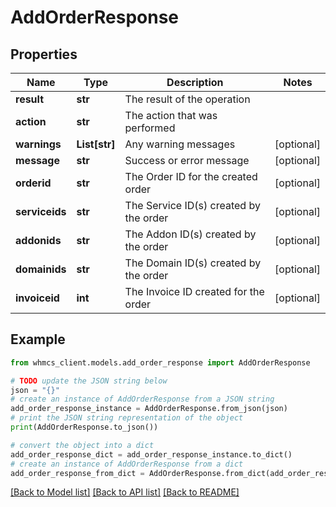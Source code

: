 # AddOrderResponse


## Properties

Name | Type | Description | Notes
------------ | ------------- | ------------- | -------------
**result** | **str** | The result of the operation | 
**action** | **str** | The action that was performed | 
**warnings** | **List[str]** | Any warning messages | [optional] 
**message** | **str** | Success or error message | [optional] 
**orderid** | **str** | The Order ID for the created order | [optional] 
**serviceids** | **str** | The Service ID(s) created by the order | [optional] 
**addonids** | **str** | The Addon ID(s) created by the order | [optional] 
**domainids** | **str** | The Domain ID(s) created by the order | [optional] 
**invoiceid** | **int** | The Invoice ID created for the order | [optional] 

## Example

```python
from whmcs_client.models.add_order_response import AddOrderResponse

# TODO update the JSON string below
json = "{}"
# create an instance of AddOrderResponse from a JSON string
add_order_response_instance = AddOrderResponse.from_json(json)
# print the JSON string representation of the object
print(AddOrderResponse.to_json())

# convert the object into a dict
add_order_response_dict = add_order_response_instance.to_dict()
# create an instance of AddOrderResponse from a dict
add_order_response_from_dict = AddOrderResponse.from_dict(add_order_response_dict)
```
[[Back to Model list]](../README.md#documentation-for-models) [[Back to API list]](../README.md#documentation-for-api-endpoints) [[Back to README]](../README.md)


